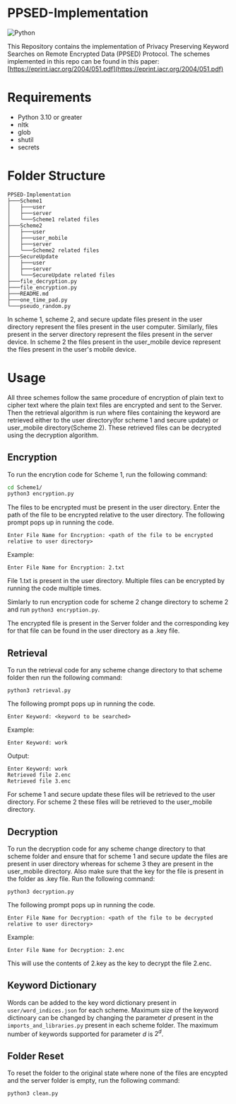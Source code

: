 # PPSED-Implementation

![Python](https://img.shields.io/badge/python-3670A0?style=for-the-badge&logo=python&logoColor=ffdd54)

This Repository contains the implementation of Privacy Preserving Keyword Searches on Remote Encrypted Data (PPSED) Protocol. The schemes implemented in this repo can be found in this paper: [https://eprint.iacr.org/2004/051.pdf](https://eprint.iacr.org/2004/051.pdf) 

# Requirements

- Python 3.10 or greater
- nltk
- glob
- shutil
- secrets

# Folder Structure

```
PPSED-Implementation
├───Scheme1
│   ├───user
│   ├───server
│   └───Scheme1 related files
├───Scheme2
│   ├───user
│   ├───user_mobile
│   ├───server
│   └───Scheme2 related files
├───SecureUpdate
│   ├───user
│   ├───server
│   └───SecureUpdate related files
├───file_decryption.py
├───file_encryption.py
├───README.md
├───one_time_pad.py
└───pseudo_random.py
```

In scheme 1, scheme 2, and secure update files present in the user directory represent the files present in the user computer. Similarly, files present in the server directory represent the files present in the server device. In scheme 2 the files present in the user_mobile device represent the files present in the user's mobile device.


# Usage

All three schemes follow the same procedure of encryption of plain text to cipher text where the plain text files are encrypted and sent to the Server. Then the retrieval algorithm is run where files containing the keyword are retrieved either to the user directory(for scheme 1 and secure update) or user_mobile directory(Scheme 2). These retrieved files can be decrypted using the decryption algorithm.

## Encryption

To run the encrytion code for Scheme 1, run the following command:

```sh
cd Scheme1/
python3 encryption.py
```

The files to be encrypted must be present in the user directory. Enter the path of the file to be encrypted relative to the user directory. The following prompt pops up in running the code. 

```
Enter File Name for Encryption: <path of the file to be encrypted relative to user directory>
```

Example:
    
```
Enter File Name for Encryption: 2.txt
```

File 1.txt is present in the user directory. Multiple files can be encrypted by running the code multiple times. 

Simlarly to run encryption code for scheme 2 change directory to scheme 2 and run ```python3 encryption.py```.

The encrypted file is present in the Server folder and the corresponding key for that file can be found in the user directory as a .key file.

## Retrieval

To run the retrieval code for any scheme change directory to that scheme folder then run the following command:

```
python3 retrieval.py
```

The following prompt pops up in running the code. 

```
Enter Keyword: <keyword to be searched>
```

Example:
    
```
Enter Keyword: work
```
Output:
```
Enter Keyword: work
Retrieved file 2.enc
Retrieved file 3.enc
```

For scheme 1 and secure update these files will be retrieved to the user directory. For scheme 2 these files will be retrieved to the user_mobile directory.

## Decryption

To run the decryption code for any scheme change directory to that scheme folder and ensure that for scheme 1 and secure update the files are present in user directory whereas for scheme 3 they are present in the user_mobile directory. Also make sure that the key for the file is present in the folder as .key file. Run the following command:

```
python3 decryption.py
```

The following prompt pops up in running the code. 

```
Enter File Name for Decryption: <path of the file to be decrypted relative to user directory>
```

Example:
    
```
Enter File Name for Decryption: 2.enc
```
This will use the contents of 2.key as the key to decrypt the file 2.enc.

## Keyword Dictionary

Words can be added to the key word dictionary present in `user/word_indices.json` for each scheme. Maximum size of the keyword dictinoary can be changed by changing the parameter $d$ present in the `imports_and_libraries.py` present in each scheme folder. The maximum number of keywords supported for parameter $d$ is $2^d$.

## Folder Reset

To reset the folder to the original state where none of the files are encypted and the server folder is empty, run the following command:

```
python3 clean.py
```


